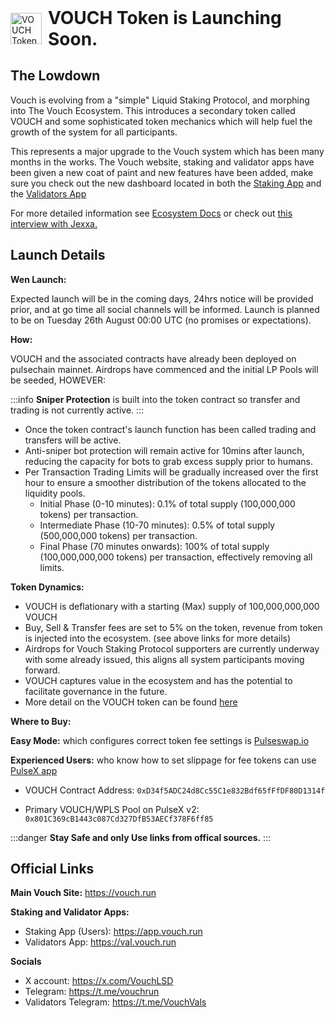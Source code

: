 <div style="display: flex; align-items: center;">
    <img src="/image/logo.svg" alt="VOUCH Token" width="50" height="50" style="margin-right: 10px;">
<h1 style="margin: 0;">VOUCH Token is Launching Soon.</h1>
</div>

## The Lowdown

Vouch is evolving from a "simple" Liquid Staking Protocol, and morphing into The Vouch Ecosystem. This introduces a secondary token called VOUCH and some sophisticated token mechanics which will help fuel the growth of the system for all participants.

This represents a major upgrade to the Vouch system which has been many months in the works. The Vouch website, staking and validator apps have been given a new coat of paint and new features have been added, make sure you check out the new dashboard located in both the [Staking App](https://app.vouch.run/dashboard) and the [Validators App](https://val.vouch.run/dashboard)

For more detailed information see [Ecosystem Docs](https://vouch.run/docs/vouch_ecosystem/Ecosystem_Overview.html) or check out [this interview with Jexxa.](https://youtu.be/4NxY_0NzaFQ?si=pbwygGjcBc2Iy-Fb)

## Launch Details

**Wen Launch:**

Expected launch will be in the coming days, 24hrs notice will be provided prior, and at go time all social channels will be informed. Launch is planned to be on Tuesday 26th August 00:00 UTC (no promises or expectations).

**How:**

VOUCH and the associated contracts have already been deployed on pulsechain mainnet. Airdrops have commenced and the initial LP Pools will be seeded, HOWEVER:

:::info **Sniper Protection** is built into the token contract so transfer and trading is not currently active.
:::
- Once the token contract's launch function has been called trading and transfers will be active.
- Anti-sniper bot protection will remain active for 10mins after launch, reducing the capacity for bots to grab excess supply prior to humans.
- Per Transaction Trading Limits will be gradually increased over the first hour to ensure a smoother distribution of the tokens allocated to the liquidity pools.
     - Initial Phase (0-10 minutes): 0.1% of total supply (100,000,000 tokens) per transaction.
     - Intermediate Phase (10-70 minutes): 0.5% of total supply (500,000,000 tokens) per transaction.
     - Final Phase (70 minutes onwards): 100% of total supply (100,000,000,000 tokens) per transaction, effectively removing all limits.

**Token Dynamics:**
- VOUCH is deflationary with a starting (Max) supply of 100,000,000,000 VOUCH
- Buy, Sell & Transfer fees are set to 5% on the token, revenue from token is injected into the ecosystem. (see above links for more details)
- Airdrops for Vouch Staking Protocol supporters are currently underway with some already issued, this aligns all system participants moving forward.
- VOUCH captures value in the ecosystem and has the potential to facilitate governance in the future.
- More detail on the VOUCH token can be found [here](https://vouch.run/docs/vouch_ecosystem/VOUCH_Token.html)


**Where to Buy:**

**Easy Mode:** which configures correct token fee settings is [Pulseswap.io](https://pulseswap.io/?chain=pulsechain&to=0xD34f5ADC24d8Cc55C1e832Bdf65fFfDF80D1314f)

**Experienced Users:** who know how to set slippage for fee tokens can use [PulseX app](https://app.pulsex.com/)

- VOUCH Contract Address: `0xD34f5ADC24d8Cc55C1e832Bdf65fFfDF80D1314f`

- Primary VOUCH/WPLS Pool on PulseX v2:  `0x801C369cB1443c087Cd327DfB53AECf378F6ff85`


:::danger **Stay Safe and only Use links from offical sources.** 
:::

## Official Links

**Main Vouch Site:** https://vouch.run

**Staking and Validator Apps:**
- Staking App (Users): https://app.vouch.run
- Validators App: https://val.vouch.run

**Socials**

- X account: https://x.com/VouchLSD
- Telegram: https://t.me/vouchrun
- Validators Telegram: https://t.me/VouchVals
